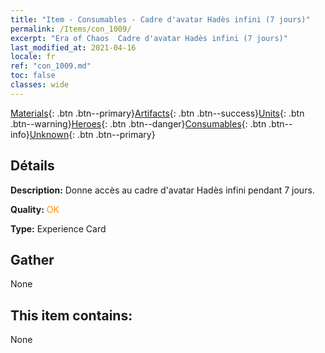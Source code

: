 ```yaml
---
title: "Item - Consumables - Cadre d'avatar Hadès infini (7 jours)"
permalink: /Items/con_1009/
excerpt: "Era of Chaos  Cadre d'avatar Hadès infini (7 jours)"
last_modified_at: 2021-04-16
locale: fr
ref: "con_1009.md"
toc: false
classes: wide
---
```

 [Materials](/fr/Items/){: .btn .btn--primary}[Artifacts](/fr/Items/Artifacts/){: .btn .btn--success}[Units](/fr/Items/Units/){: .btn .btn--warning}[Heroes](/fr/Items/Heroes/){: .btn .btn--danger}[Consumables](/fr/Items/Consumables/){: .btn .btn--info}[Unknown](/fr/Items/Unknown/){: .btn .btn--primary}

## Détails
 **Description:** Donne accès au cadre d'avatar Hadès infini pendant 7 jours.

 **Quality:** <span style="color: #FF8C00">OK</span>

 **Type:** Experience Card

## Gather

  None

## This item contains:

  None

